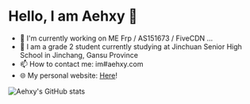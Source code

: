 # Hello, I am Aehxy 👋

- 🔭 I'm currently working on ME Frp / AS151673 / FiveCDN …
- 🌱 I am a grade 2 student currently studying at Jinchuan Senior High School in Jinchang, Gansu Province
- 📫 How to contact me: im#aehxy.com
- 🌐 My personal website: [Here](https://www.aehxy.com)!

![Aehxy's GitHub stats](https://github-readme-stats.vercel.app/api?username=ahmr-bot)
